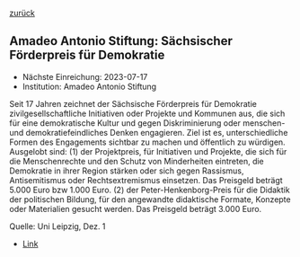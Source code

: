 [zurück](/funding/)

## Amadeo Antonio Stiftung: Sächsischer Förderpreis für Demokratie

* Nächste Einreichung: 2023-07-17
* Institution: Amadeo Antonio Stiftung

Seit 17 Jahren zeichnet der Sächsische Förderpreis für Demokratie zivilgesellschaftliche Initiativen oder Projekte und Kommunen aus, die sich für eine demokratische Kultur und gegen Diskriminierung oder menschen- und demokratiefeindliches Denken engagieren. Ziel ist es, unterschiedliche Formen des Engagements sichtbar zu machen und öffentlich zu würdigen. Ausgelobt sind:
(1) der Projektpreis, für Initiativen und Projekte, die sich für die Menschenrechte und den Schutz von Minderheiten eintreten, die Demokratie in ihrer Region stärken oder sich gegen Rassismus, Antisemitismus oder Rechtsextremismus einsetzen. Das Preisgeld beträgt 5.000 Euro bzw 1.000 Euro.
(2) der Peter-Henkenborg-Preis für die Didaktik der politischen Bildung, für den angewandte didaktische Formate, Konzepte oder Materialien gesucht werden. Das Preisgeld beträgt 3.000 Euro.

Quelle: Uni Leipzig, Dez. 1

* [Link](https://www.amadeu-antonio-stiftung.de/projektpreis/)